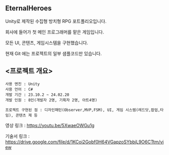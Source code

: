 ## EternalHeroes
Unity로 제작된 수집형 방치형 RPG 포트폴리오입니다.

회사에 들어가 첫 메인 프로그래머를 맡은 게임입니다.

모든 UI, 콘텐츠, 게임시스템을 구현했습니다.

현재 Git 에는 프로젝트의 일부 샘플코드만 있습니다.


## <프로젝트 개요>
    사용 엔진 : Unity
    사용 언어 : C#
    개발 기간 : 23.10.2 ~ 24.02.20 
    개발 인원 : 8인(개발자 2명, 기획자 2명, 아트4명)
 
    프로젝트 구현된 점 : 디자인패턴(Observer,MVP,FSM), UI, 게임 시스템(레드닷,팝업,타임), 콘텐츠 제 등
    
 영상  링크 : https://youtu.be/5XwaeOWGu1g

기술서 링크 : https://drive.google.com/file/d/1KCoi2Gobf0H64VGapzoSYbbjL9O6CTtm/view
